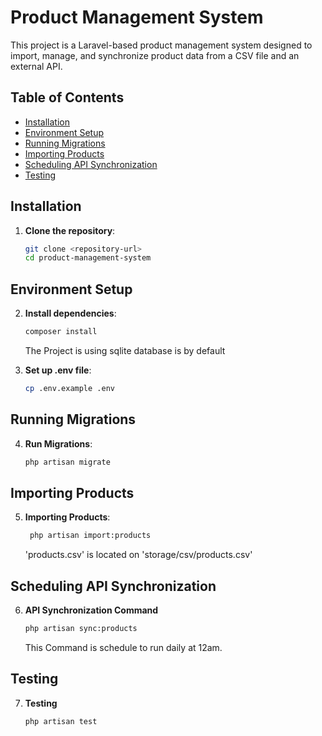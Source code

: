 # Product Management System

This project is a Laravel-based product management system designed to import, manage, and synchronize product data from a CSV file and an external API.

## Table of Contents

- [Installation](#installation)
- [Environment Setup](#environment-setup)
- [Running Migrations](#running-migrations)
- [Importing Products](#importing-products)
- [Scheduling API Synchronization](#scheduling-api-synchronization)
- [Testing](#testing)

## Installation

1. **Clone the repository**:
   ```bash
   git clone <repository-url>
   cd product-management-system
## Environment Setup
2. **Install dependencies**:
   ```bash
   composer install
   ```
   The Project is using sqlite database is by default


3. **Set up .env file**:
   ```bash
   cp .env.example .env
## Running Migrations
4. **Run Migrations**:
   ```bash
   php artisan migrate
## Importing Products
5. **Importing Products**:
   ```bash
    php artisan import:products
    ```
   'products.csv' is located on 'storage/csv/products.csv'
## Scheduling API Synchronization
6. **API Synchronization Command**
    ```bash
    php artisan sync:products
    ```
   This Command is schedule to run daily  at 12am.
## Testing
7. **Testing**
    ```bash
    php artisan test
